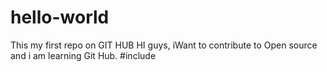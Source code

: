 # hello-world
This my first repo on GIT HUB
HI guys,
iWant to contribute to Open source
and i am learning Git Hub.
#include
